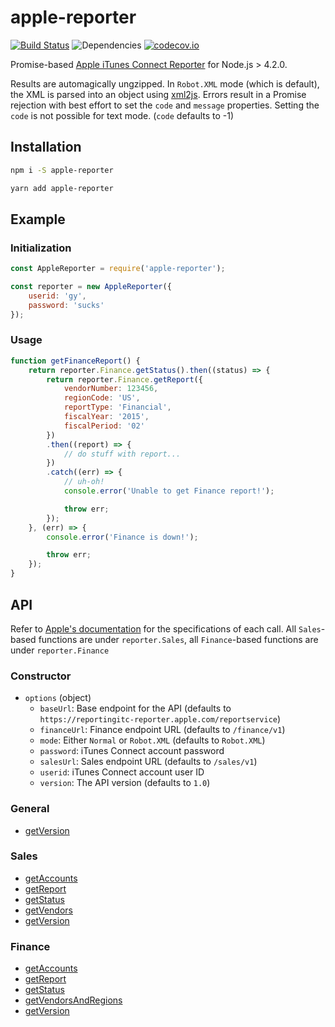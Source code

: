 # apple-reporter

[![Build Status](https://travis-ci.org/beardon/apple-reporter.svg?branch=master)](https://travis-ci.org/beardon/apple-reporter)
![Dependencies](https://david-dm.org/beardon/apple-reporter.svg)
[![codecov.io](http://codecov.io/github/beardon/apple-reporter/coverage.svg?branch=master)](http://codecov.io/github/beardon/apple-reporter?branch=master)

Promise-based [Apple iTunes Connect Reporter](http://help.apple.com/itc/appsreporterguide) for Node.js > 4.2.0.

Results are automagically ungzipped. In `Robot.XML` mode (which is default), the XML is parsed into an object using [xml2js](https://www.npmjs.com/package/xml2js). Errors result in a Promise rejection with best effort to set the `code` and `message` properties. Setting the `code` is not possible for text mode. (`code` defaults to -1)

## Installation

```bash
npm i -S apple-reporter
```

```bash
yarn add apple-reporter
```

## Example

### Initialization

```js
const AppleReporter = require('apple-reporter');

const reporter = new AppleReporter({
    userid: 'gy',
    password: 'sucks'
});
```

### Usage

```js
function getFinanceReport() {
    return reporter.Finance.getStatus().then((status) => {
        return reporter.Finance.getReport({
            vendorNumber: 123456,
            regionCode: 'US',
            reportType: 'Financial',
            fiscalYear: '2015',
            fiscalPeriod: '02'
        })
        .then((report) => {
            // do stuff with report...
        })
        .catch((err) => {
            // uh-oh!
            console.error('Unable to get Finance report!');

            throw err;
        });
    }, (err) => {
        console.error('Finance is down!');

        throw err;
    });
}
```

## API

Refer to [Apple's documentation](http://help.apple.com/itc/appsreporterguide) for the specifications of each call. All `Sales`-based functions are under `reporter.Sales`, all `Finance`-based functions are under `reporter.Finance`

### Constructor
- `options` (object)
  - `baseUrl`: Base endpoint for the API (defaults to `https://reportingitc-reporter.apple.com/reportservice`)
  - `financeUrl`: Finance endpoint URL (defaults to `/finance/v1`)
  - `mode`: Either `Normal` or `Robot.XML` (defaults to `Robot.XML`)
  - `password`: iTunes Connect account password
  - `salesUrl`: Sales endpoint URL (defaults to `/sales/v1`)
  - `userid`: iTunes Connect account user ID
  - `version`: The API version (defaults to `1.0`)

### General
- [getVersion](https://help.apple.com/itc/appsreporterguide/#/itc7e183be3b)

### Sales
- [getAccounts](https://help.apple.com/itc/appsreporterguide/#/itcccef1d795)
- [getReport](https://help.apple.com/itc/appsreporterguide/#/itcbd9ed14ac)
- [getStatus](https://help.apple.com/itc/appsreporterguide/#/itc469b4b7eb)
- [getVendors](https://help.apple.com/itc/appsreporterguide/#/itcb14145fbd)
- [getVersion](https://help.apple.com/itc/appsreporterguide/#/itc7e183be3b)

### Finance
- [getAccounts](https://help.apple.com/itc/appsreporterguide/#/itcccef1d795)
- [getReport](https://help.apple.com/itc/appsreporterguide/#/itc21263284f)
- [getStatus](https://help.apple.com/itc/appsreporterguide/#/itc469b4b7eb)
- [getVendorsAndRegions](https://help.apple.com/itc/appsreporterguide/#/itc0bc116f31)
- [getVersion](https://help.apple.com/itc/appsreporterguide/#/itc7e183be3b)
